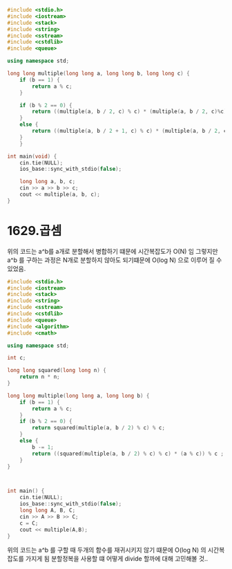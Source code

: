 ~~~cpp
#include <stdio.h>
#include <iostream>
#include <stack>
#include <string>
#include <sstream>
#include <cstdlib>
#include <queue>

using namespace std;

long long multiple(long long a, long long b, long long c) {
	if (b == 1) {
		return a % c;
	}

	if (b % 2 == 0) {
		return ((multiple(a, b / 2, c) % c) * (multiple(a, b / 2, c)%c)) % c;
	}
	else {
		return ((multiple(a, b / 2 + 1, c) % c) * (multiple(a, b / 2, c) % c)) % c;
	}
	}

int main(void) {
	cin.tie(NULL);
	ios_base::sync_with_stdio(false);

	long long a, b, c;
	cin >> a >> b >> c;
	cout << multiple(a, b, c);
}
~~~
# 1629.곱셈
위의 코드는 a^b를 a개로 분할해서 병합하기 떄문에 시간복잡도가 O(N) 임
그렇지만 a^b 를 구하는 과정은 N개로 분할하지 않아도 되기떄문에 O(log N) 으로 이루어 질 수 있었음.

~~~cpp
#include <stdio.h>
#include <iostream>
#include <stack>
#include <string>
#include <sstream>
#include <cstdlib>
#include <queue>
#include <algorithm>
#include <cmath>

using namespace std;

int c;

long long squared(long long n) {
	return n * n;
}

long long multiple(long long a, long long b) {
	if (b == 1) {
		return a % c;
	}
	if (b % 2 == 0) {
		return squared(multiple(a, b / 2) % c) % c;
	}
	else {
		b -= 1;
		return ((squared(multiple(a, b / 2) % c) % c) * (a % c)) % c ;
	}
}



int main() {
	cin.tie(NULL);
	ios_base::sync_with_stdio(false);
	long long A, B, C;
	cin >> A >> B >> C;
	c = C;
	cout << multiple(A,B);
}
~~~

위의 코드는 a^b 를 구할 때 두개의 함수를 재귀시키지 않기 떄문에 O(log N) 의 시간복잡도를 가지게 됨
분할정복을 사용할 떄 어떻게 divide 할까에 대해 고민해볼 것..


